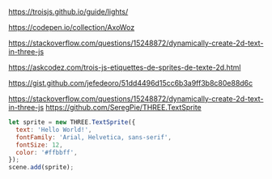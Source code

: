 https://troisjs.github.io/guide/lights/


https://codepen.io/collection/AxoWoz


https://stackoverflow.com/questions/15248872/dynamically-create-2d-text-in-three-js

https://askcodez.com/trois-js-etiquettes-de-sprites-de-texte-2d.html

https://gist.github.com/jefedeoro/51dd4496d15cc6b3a9ff3b8c80e88d6c


https://stackoverflow.com/questions/15248872/dynamically-create-2d-text-in-three-js
https://github.com/SeregPie/THREE.TextSprite
```js
let sprite = new THREE.TextSprite({
  text: 'Hello World!',
  fontFamily: 'Arial, Helvetica, sans-serif',
  fontSize: 12,
  color: '#ffbbff',
});
scene.add(sprite);
```







